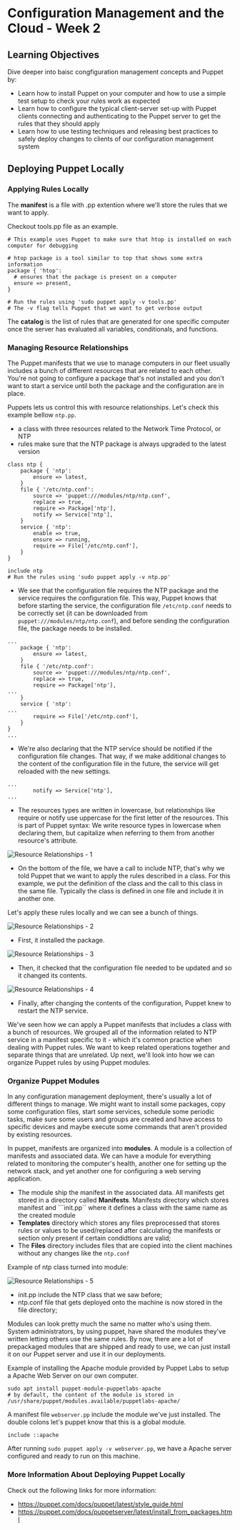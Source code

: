 # Configuration Management and the Cloud - Week 2

## Learning Objectives

Dive deeper into baisc congfiguration management concepts and Puppet by:

* Learn how to install Puppet on your computer and how to use a simple test setup to check your rules work as expected
* Learn how to configure the typical client-server set-up with Puppet clients connecting and authenticating to the Puppet server to get the rules that they should apply
* Learn how to use testing techniques and releasing best practices to safely deploy changes to clients of our configuration management system

## Deploying Puppet Locally

### Applying Rules Locally

The **manifest** is a file with .pp extention where we'll store the rules that we want to apply.

Checkout tools.pp file as an example.
```shell
# This example uses Puppet to make sure that htop is installed on each computer for debugging

# htop package is a tool similar to top that shows some extra information
package { 'htop':
  # ensures that the package is present on a computer
  ensure => present,
}

# Run the rules using 'sudo puppet apply -v tools.pp'
# The -v flag tells Puppet that we want to get verbose output
```

The **catalog** is the list of rules that are generated for one specific computer once the server has evaluated all variables, conditionals, and functions.

### Managing Resource Relationships
The Puppet manifests that we use to manage computers in our fleet usually includes a bunch of different resources that are related to each other. You're not going to configure a package that's not installed and you don't want to start a service until both the package and the configuration are in place. 

Puppets lets us control this with resource relationships. Let's check this example bellow ```ntp.pp```. 

- a class with three resources related to the Network Time Protocol, or NTP
- rules make sure that the NTP package is always upgraded to the latest version

```shell
class ntp {
    package { 'ntp':
        ensure => latest,
    }
    file { '/etc/ntp.conf':
        source => 'puppet:///modules/ntp/ntp.conf',
        replace => true,
        require => Package['ntp'],
        notify => Service['ntp'],
    }
    service { 'ntp':
        enable => true,
        ensure => running,
        require => File['/etc/ntp.conf'],
    }
}

include ntp
# Run the rules using 'sudo puppet apply -v ntp.pp'
```

- We see that the configuration file requires the NTP package and the service requires the configuration file. This way, Puppet knows that before starting the service, the configuration file ```/etc/ntp.conf``` needs to be correctly set (it can be downloaded from ```puppet:///modules/ntp/ntp.conf```), and before sending the configuration file, the package needs to be installed. 

```shell
...
    package { 'ntp':
        ensure => latest,
    }
    file { '/etc/ntp.conf':
        source => 'puppet:///modules/ntp/ntp.conf',
        replace => true,
        require => Package['ntp'],
...
    }
    service { 'ntp':
...
        require => File['/etc/ntp.conf'],
    }
}
...
```

- We're also declaring that the NTP service should be notified if the configuration file changes. That way, if we make additional changes to the content of the configuration file in the future, the service will get reloaded with the new settings. 

```shell
...
        notify => Service['ntp'],
...
```

- The resources types are written in lowercase, but relationships like require or notify use uppercase for the first letter of the resources. This is part of Puppet syntax: We write resource types in lowercase when declaring them, but capitalize when referring to them from another resource's attribute.  

![Resource Relationships - 1](./w-2-1.png "Resource Relationships - 1")

- On the bottom of the file, we have a call to include NTP, that's why we told Puppet that we want to apply the rules described in a class. For this example, we put the definition of the class and the call to this class in the same file. Typically the class is defined in one file and include it in another one.

Let's apply these rules locally and we can see a bunch of things. 

![Resource Relationships - 2](./w-2-2.png "Resource Relationships - 2")

- First, it installed the package.

![Resource Relationships - 3](./w-2-3.png "Resource Relationships - 3")

- Then, it checked that the configuration file needed to be updated and so it changed its contents. 

![Resource Relationships - 4](./w-2-4.png "Resource Relationships - 4")

- Finally, after changing the contents of the configuration, Puppet knew to restart the NTP service. 

We've seen how we can apply a Puppet manifests that includes a class with a bunch of resources. We grouped all of the information related to NTP service in a manifest specific to it - which it's common practice when dealing with Puppet rules. We want to keep related operations together and separate things that are unrelated. Up next, we'll look into how we can organize Puppet rules by using Puppet modules. 

### Organize Puppet Modules

In any configuration management deployment, there's usually a lot of different things to manage. We might want to install some packages, copy some configuration files, start some services, schedule some periodic tasks, make sure some users and groups are created and have access to specific devices and maybe execute some commands that aren't provided by existing resources. 

In puppet, manifests are organized into **modules**. A module is a collection of manifests and associated data. We can have a module for everything related to monitoring the computer's health, another one for setting up the network stack, and yet another one for configuring a web serving application. 
- The module ship the manifest in the associated data. All manifests get stored in a directory called **Manifests**. Manifests directory which stores manifest and ```init.pp`` where it defines a class with the same name as the created module
- **Templates** directory which stores any files preprocessed that stores rules or values to be used/replaced after calculating the manifests or section only present if certain condidtions are valid;
- The **Files** directory includes files that are copied into the client machines without any changes like the ```ntp.conf```

Example of ntp class turned into module:

![Resource Relationships - 5](./w-2-5.png "Resource Relationships - 5")

- init.pp include the NTP class that we saw before; 
- ntp.conf file that gets deployed onto the machine is now stored in the file directory; 

Modules can look pretty much the same no matter who's using them. System administrators, by using puppet, have shared the modules they've written letting others use the same rules. By now, there are a lot of prepackaged modules that are shipped and ready to use, we can just install it on our Puppet server and use it in our deployments. 

Example of installing the Apache module provided by Puppet Labs to setup a Apache Web Server on our own computer. 

```Shell
sudo apt install puppet-module-puppetlabs-apache
# by default, the content of the module is stored in /usr/share/puppet/modules.available/puppetlabs-apache/
```

A manifest file ```webserver.pp``` include the module we've just installed. The double colons let's puppet know that this is a global module. 

```
include ::apache
```

After running ```sudo puppet apply -v webserver.pp```, we have a Apache server configured and ready to run on this machine. 

### More Information About Deploying Puppet Locally

Check out the following links for more information:

- https://puppet.com/docs/puppet/latest/style_guide.html
- https://puppet.com/docs/puppetserver/latest/install_from_packages.html
